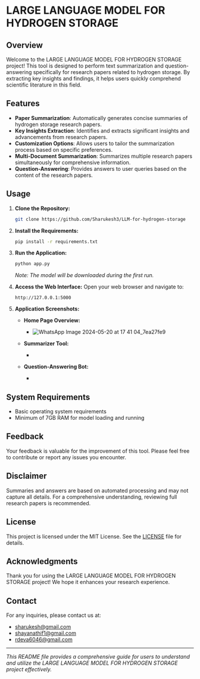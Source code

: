 # LARGE LANGUAGE MODEL FOR HYDROGEN STORAGE

## Overview
Welcome to the LARGE LANGUAGE MODEL FOR HYDROGEN STORAGE project! This tool is designed to perform text summarization and question-answering specifically for research papers related to hydrogen storage. By extracting key insights and findings, it helps users quickly comprehend scientific literature in this field.

## Features
- **Paper Summarization**: Automatically generates concise summaries of hydrogen storage research papers.
- **Key Insights Extraction**: Identifies and extracts significant insights and advancements from research papers.
- **Customization Options**: Allows users to tailor the summarization process based on specific preferences.
- **Multi-Document Summarization**: Summarizes multiple research papers simultaneously for comprehensive information.
- **Question-Answering**: Provides answers to user queries based on the content of the research papers.

## Usage
1. **Clone the Repository:**
    ```bash
    git clone https://github.com/Sharukesh3/LLM-for-hydrogen-storage
    ```

2. **Install the Requirements:**
    ```bash
    pip install -r requirements.txt
    ```

3. **Run the Application:**
    ```bash
    python app.py
    ```
    *Note: The model will be downloaded during the first run.*

4. **Access the Web Interface:**
    Open your web browser and navigate to:
    ```
    http://127.0.0.1:5000
    ```
5. **Application Screenshots:**

    - **Home Page Overview:**
    
      - ![WhatsApp Image 2024-05-20 at 17 41 04_7ea27fe9](https://github.com/Sharukesh3/LLM-for-hydrogen-storage/assets/153832931/b3b14888-5d73-44e5-94a4-ea5b4e78ddb7)


    - **Summarizer Tool:**
    
      -

    - **Question-Answering Bot:**
    
      -

## System Requirements
- Basic operating system requirements
- Minimum of 7GB RAM for model loading and running

## Feedback
Your feedback is valuable for the improvement of this tool. Please feel free to contribute or report any issues you encounter.

## Disclaimer
Summaries and answers are based on automated processing and may not capture all details. For a comprehensive understanding, reviewing full research papers is recommended.

## License
This project is licensed under the MIT License. See the [LICENSE](LICENSE) file for details.

## Acknowledgments
Thank you for using the LARGE LANGUAGE MODEL FOR HYDROGEN STORAGE project! We hope it enhances your research experience.

## Contact
For any inquiries, please contact us at:

- [sharukesh@gmail.com](mailto:sharukesh@gmail.com)
- [shayanathif1@gmail.com](mailto:shayanathif1@gmail.com)
- [rdeva6046@gmail.com](mailto:rdeva6046@gmail.com)

---

*This README file provides a comprehensive guide for users to understand and utilize the LARGE LANGUAGE MODEL FOR HYDROGEN STORAGE project effectively.*
